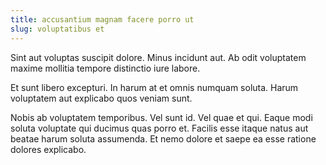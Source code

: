 ```yaml
---
title: accusantium magnam facere porro ut
slug: voluptatibus et
---
```


Sint aut voluptas suscipit dolore. Minus incidunt aut. Ab odit voluptatem maxime mollitia tempore distinctio iure labore.

Et sunt libero excepturi. In harum at et omnis numquam soluta. Harum voluptatem aut explicabo quos veniam sunt.

Nobis ab voluptatem temporibus. Vel sunt id. Vel quae et qui. Eaque modi soluta voluptate qui ducimus quas porro et. Facilis esse itaque natus aut beatae harum soluta assumenda. Et nemo dolore et saepe ea esse ratione dolores explicabo.
